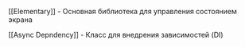 [[Elementary]] - Основная библиотека для управления состоянием экрана

[[Async Depndency]] - Класс для внедрения зависимостей (DI)


